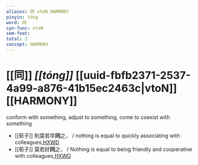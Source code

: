 ```yaml
---
aliases: 同 vtoN HARMONY
pinyin: tóng
word: 同
syn-func: vtoN
sem-feat: 
total: 2
concept: HARMONY 
---
```

# [[同]] *[[tóng]]*  [[uuid-fbfb2371-2537-4a99-a876-41b15ec2463c|vtoN]] [[HARMONY]]
conform with something, adjust to something, come to coexist with something
 - [[荀子]] 則莫若早**同**之，
                     / nothing is equal to quickly associating with colleagues,[HXWD](https://hxwd.org/textview.html?location=KR3a0002_tls_007-4a.13)
 - [[荀子]] 莫若好**同**之，
                     / Nothing is equal to being friendly and cooperative with colleagues,[HXWD](https://hxwd.org/textview.html?location=KR3a0002_tls_007-4a.6)